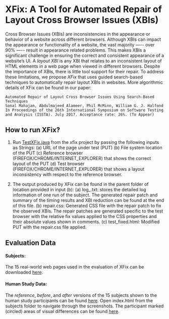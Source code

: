 # XFix: A Tool for Automated Repair of Layout Cross Browser Issues (XBIs)

Cross Browser Issues (XBIs) are inconsistencies in the appearance or behavior of a website across different browsers. Although XBIs can impact the appearance or functionality of a website, the vast majority —-- over 90% —-- result in appearance related problems. This makes XBIs a significant challenge in ensuring the correct and consistent appearance of a website’s UI. A *layout XBI* is any XBI that relates to an inconsistent layout of HTML elements in a web page when viewed in different browsers. Despite the importance of XBIs, there is little tool support for their repair. To address these limitations, we propose *XFix* that uses guided search-based techniques to automatically repair layout XBIs in websites. More algorithmic details of XFix can be found in our paper:
```
Automated Repair of Layout Cross Browser Issues Using Search-Based Techniques
Sonal Mahajan, Abdulmajeed Alameer, Phil McMinn, William G. J. Halfond
In Proceedings of the 26th International Symposium on Software Testing and Analysis (ISSTA). July 2017. Acceptance rate: 26%. (To Appear) 
```
## How to run XFix?
1. Run  [TestXFix.java](https://github.com/sonalmahajan/xfix/blob/master/src/test/java/eval/TestXFix.java) from the xfix project by passing the following inputs as Strings:
	(a) URL of the page under test (PUT)
	(b) File system location of the PUT
	(c) Reference browser (FIREFOX/CHROME/INTERNET_EXPLORER) that shows the correct layout of the PUT
	(d) Test browser (FIREFOX/CHROME/INTERNET_EXPLORER) that shows a layout inconsistency with respect to the reference browser.

2. The output produced by XFix can be found in the parent folder of location provided in input (b):
	(a) log_<timestamp>.txt: stores the detailed log information of one run of the subject. The generated repair patch and summary of the timing results and XBI reduction can be found at the end of this file.
	(b) repair.css: Generated CSS file with the repair patch to fix the observed XBIs. The repair patches are generated specific to the test browser with the relative fix values applied to the CSS properties and their absolute values shown in comments.
	(c) test_fixed.html: Modified PUT with the repair.css file applied.
	
## Evaluation Data
#### Subjects: 
The 15 real-world web pages used in the evaluation of XFix can be downloaded [here](https://drive.google.com/file/d/0B5pAs3GeZs4sRXhQYWtPUmc2LXc/view?usp=sharing).

#### Human Study Data: 
The *reference*, *before*, and *after* versions of the 15 subjects shown to the human study participants can be found [here](https://drive.google.com/open?id=0B5pAs3GeZs4sbFdfWG4wdXdabk0). Open index.html from the subjects folder to navigate through the screenshots. The participant marked (circled) areas of visual differences can be found [here](https://drive.google.com/open?id=0B5pAs3GeZs4sZUZBX2lSRHZLdU0).